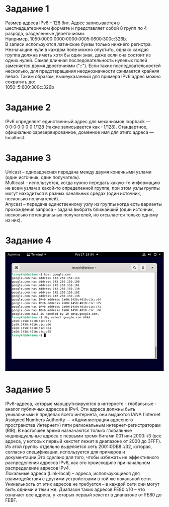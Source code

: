 # Задание 1
Размер адреса  IPv6 – 128 бит. Адрес записывается в шестнадцатеричном формате и представляет собой 8 групп по 4 разряда, разделенные двоеточиями.    
Например, 1050:0000:0000:0000:0005:0600:300c:326b.    
В записи используются латинские буквы только нижнего регистра. Незначащие нули в каждом поле можно опустить, однако каждая группа должна иметь хотя бы один знак, даже если она состоит из одних нулей. Самая длинная последовательность нулевых полей заменяется двумя двоеточиями ("::"). Если таких последовательностей несколько, для предотвращения неоднозначности сжимается крайняя левая. Таким образом, вышеуказанный для примера IPv6 адрес можно сократить до:    
1050::5:600:300c:326b
# Задание 2
IPv6 определяет единственный адрес для механизмов loopback — 0:0:0:0:0:0:0:1/128 (также записывается как ::1/128). Стандартное, официально зарезервированное, доменное имя для этиго адреса — localhost.
# Задание 3
Unicast – одноадресная передача между двумя конечными узлами (один источник, один получатель).    
Multicast – используется, когда нужно передать какую-то информацию не всем узлам а какой-то определенной группе, при этом узлы группы могут находиться в разных канальных средах (один источник, несколько получателей).    
Anycast – передача единственному узлу из группы когда есть варианты прохождения запроса - задача выбрать ближайший (один источник, несколько потенциальных получателей, но отсылается только одному из них).
# Задание 4
![](https://github.com/OlgaLesnykh/screenshots/blob/main/IPv6_001.png)
# Задание 5
IPv6-адреса, которые маршрутизируются в интернете - глобальные - аналог публичных адресов в IPv4. Эти адреса должны быть уникальными в пределах всего интернета, они выдаются IANA (Internet Assigned Numbers Authority — «Администрация адресного пространства Интернет») пяти региональным интернет-регистраторам (RIR). В настоящее время назначаются только глобальные индивидуальные адреса с первыми тремя битами 001 или 2000::/3 (все адреса, у которых первый хекстет лежит в диапазоне от 2000 до 3FFF). Из этой группы отдельно выделяется сеть 2001:0DB8::/32, которая, согласно спецификации, используется для примеров и документации.Это сделано для того, чтобы избежать не эффективного распределения адресов IPv6, как это происходило при начальном распределение адресов IPv4.    
Локальные адреса (Link-local) – адреса, использующиеся для взаимодействия с другими устройствами в той же локальной сети. Уникальность от этих адресов не требуется – в каждой сети они могут быть одними и теми же. Диапазон таких адресов FE80::/10 – что означает все адреса, у которых первый хекстет в диапазоне от FE80 до FEBF.
